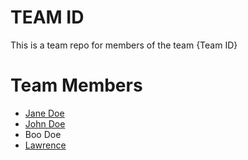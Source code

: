 # TEAM ID
This is a team repo for members of the team {Team ID} 

# Team Members

* [Jane Doe](members/janeDoe.md)
* [John Doe](members/johnDoe.md)
* Boo Doe
* [Lawrence](members/Lawrence.md)
